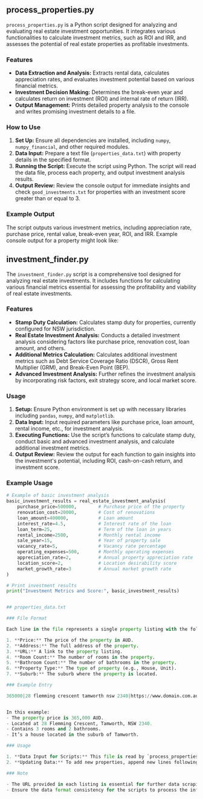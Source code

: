 ## process_properties.py

`process_properties.py` is a Python script designed for analyzing and evaluating real estate investment opportunities. It integrates various functionalities to calculate investment metrics, such as ROI and IRR, and assesses the potential of real estate properties as profitable investments.

### Features

- **Data Extraction and Analysis:** Extracts rental data, calculates appreciation rates, and evaluates investment potential based on various financial metrics.
- **Investment Decision Making:** Determines the break-even year and calculates return on investment (ROI) and internal rate of return (IRR).
- **Output Management:** Prints detailed property analysis to the console and writes promising investment details to a file.

### How to Use

1. **Set Up:** Ensure all dependencies are installed, including `numpy`, `numpy_financial`, and other required modules.
2. **Data Input:** Prepare a text file (`properties_data.txt`) with property details in the specified format.
3. **Running the Script:** Execute the script using Python. The script will read the data file, process each property, and output investment analysis results.
4. **Output Review:** Review the console output for immediate insights and check `good_investments.txt` for properties with an investment score greater than or equal to 3.

### Example Output

The script outputs various investment metrics, including appreciation rate, purchase price, rental value, break-even year, ROI, and IRR. Example console output for a property might look like:


## investment_finder.py

The `investment_finder.py` script is a comprehensive tool designed for analyzing real estate investments. It includes functions for calculating various financial metrics essential for assessing the profitability and viability of real estate investments.

### Features

- **Stamp Duty Calculation:** Calculates stamp duty for properties, currently configured for NSW jurisdiction. 
- **Real Estate Investment Analysis:** Conducts a detailed investment analysis considering factors like purchase price, renovation cost, loan amount, and others.
- **Additional Metrics Calculation:** Calculates additional investment metrics such as Debt Service Coverage Ratio (DSCR), Gross Rent Multiplier (GRM), and Break-Even Point (BEP).
- **Advanced Investment Analysis:** Further refines the investment analysis by incorporating risk factors, exit strategy score, and local market score.

### Usage

1. **Setup:** Ensure Python environment is set up with necessary libraries including `pandas`, `numpy`, and `matplotlib`.
2. **Data Input:** Input required parameters like purchase price, loan amount, rental income, etc., for investment analysis.
3. **Executing Functions:** Use the script’s functions to calculate stamp duty, conduct basic and advanced investment analysis, and calculate additional investment metrics.
4. **Output Review:** Review the output for each function to gain insights into the investment's potential, including ROI, cash-on-cash return, and investment score.

### Example Usage

```python
# Example of basic investment analysis
basic_investment_results = real_estate_investment_analysis(
    purchase_price=500000,        # Purchase price of the property
    renovation_cost=20000,        # Cost of renovations
    loan_amount=400000,           # Loan amount
    interest_rate=4.5,            # Interest rate of the loan
    loan_term=25,                 # Term of the loan in years
    rental_income=2500,           # Monthly rental income
    sale_year=15,                 # Year of property sale
    vacancy_rate=5,               # Vacancy rate percentage
    operating_expenses=500,       # Monthly operating expenses
    appreciation_rate=2,          # Annual property appreciation rate
    location_score=2,             # Location desirability score
    market_growth_rate=3          # Annual market growth rate
)

# Print investment results
print("Investment Metrics and Score:", basic_investment_results)


## properties_data.txt

### File Format

Each line in the file represents a single property listing with the following pipe-separated (`|`) values:

1. **Price:** The price of the property in AUD.
2. **Address:** The full address of the property.
3. **URL:** A link to the property listing.
4. **Room Count:** The number of rooms in the property.
5. **Bathroom Count:** The number of bathrooms in the property.
6. **Property Type:** The type of property (e.g., House, Unit).
7. **Suburb:** The suburb where the property is located.

### Example Entry

365000|28 flemming crescent tamworth nsw 2340|https://www.domain.com.au/28-flemming-crescent-tamworth-nsw-2340-2018879427?topspot=1|3|2|House|TAMWORTH


In this example:
- The property price is 365,000 AUD.
- Located at 28 Flemming Crescent, Tamworth, NSW 2340.
- Contains 3 rooms and 2 bathrooms.
- It’s a house located in the suburb of Tamworth.

### Usage

1. **Data Input for Scripts:** This file is read by `process_properties.py` and `investment_finder.py` scripts. Ensure it is in the same directory as these scripts or update the script to point to its location.
2. **Updating Data:** To add new properties, append new lines following the same format. Ensure accuracy in the details for precise investment analysis.

### Note

- The URL provided in each listing is essential for further data scraping or detailed analysis by the scripts.
- Ensure the data format consistency for the scripts to process the information correctly.
